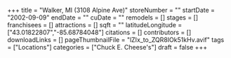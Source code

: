 +++
title = "Walker, MI (3108 Alpine Ave)"
storeNumber = ""
startDate = "2002-09-09"
endDate = ""
cuDate = ""
remodels = []
stages = []
franchisees = []
attractions = []
sqft = ""
latitudeLongitude = ["43.01822807","-85.68784048"]
citations = []
contributors = []
downloadLinks = []
pageThumbnailFile = "lZIx_to_ZQR8IOk51kHv.avif"
tags = ["Locations"]
categories = ["Chuck E. Cheese's"]
draft = false
+++
